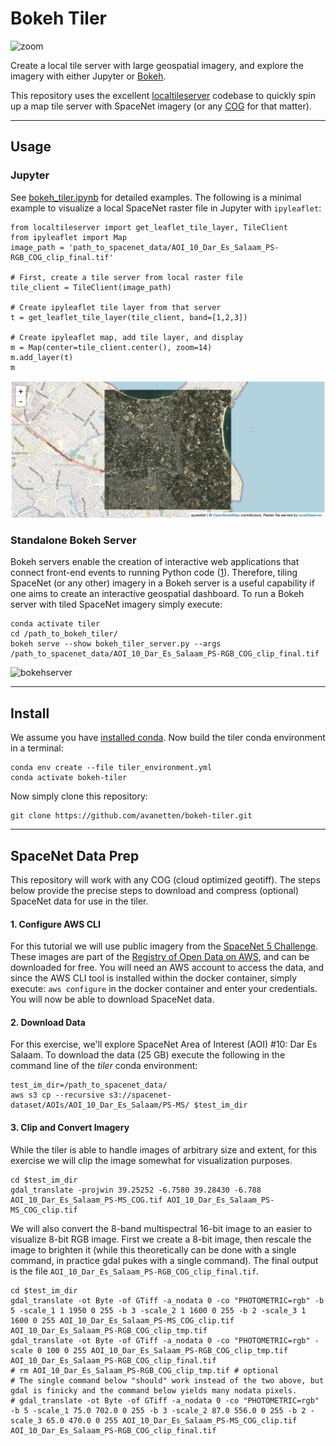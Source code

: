 # Bokeh Tiler

![zoom](imgs/spacenet_zoom.gif?raw=true "")

Create a local tile server with large geospatial imagery, and explore the imagery with either Jupyter or [Bokeh](https://bokeh.org).

This repository uses the excellent [localtileserver](https://github.com/banesullivan/localtileserver) codebase to quickly spin up a map tile server with SpaceNet imagery (or any [COG](https://www.cogeo.org) for that matter).

--------------

## Usage

### Jupyter 

See [bokeh_tiler.ipynb](/bokeh_tiler.ipynb) for detailed examples.  The following is a minimal example to visualize a local SpaceNet raster file in Jupyter with
`ipyleaflet`:

	from localtileserver import get_leaflet_tile_layer, TileClient
	from ipyleaflet import Map
	image_path = 'path_to_spacenet_data/AOI_10_Dar_Es_Salaam_PS-RGB_COG_clip_final.tif'
	
	# First, create a tile server from local raster file
	tile_client = TileClient(image_path)
	
	# Create ipyleaflet tile layer from that server
	t = get_leaflet_tile_layer(tile_client, band=[1,2,3])
	
	# Create ipyleaflet map, add tile layer, and display
	m = Map(center=tile_client.center(), zoom=14)
	m.add_layer(t)
	m

![ipyleaflet](imgs/ipyleaflet_ex.png?raw=true "")


### Standalone Bokeh Server

Bokeh servers enable the creation of interactive web applications that connect front-end events to running Python code ([1](http://docs.bokeh.org/en/latest/docs/user_guide/server.html)).  Therefore, tiling SpaceNet (or any other) imagery in a Bokeh server is a useful capability if one aims to create an interactive geospatial dashboard.  To run a Bokeh server with tiled SpaceNet imagery simply execute:

    conda activate tiler
    cd /path_to_bokeh_tiler/
    bokeh serve --show bokeh_tiler_server.py --args /path_to_spacenet_data/AOI_10_Dar_Es_Salaam_PS-RGB_COG_clip_final.tif

![bokehserver](imgs/bokeh_server_ex.png?raw=true "")

-----

## Install 

We assume you have [installed conda](https://docs.conda.io/projects/continuumio-conda/en/latest/user-guide/install/macos.html).  Now build the tiler conda environment in a terminal:

	conda env create --file tiler_environment.yml
	conda activate bokeh-tiler

Now simply clone this repository:

	git clone https://github.com/avanetten/bokeh-tiler.git


-----

## SpaceNet Data Prep

This repository will work with any COG (cloud optimized geotiff).  The steps below provide the precise steps to download and compress (optional) SpaceNet data for use in the tiler.

#### 1. Configure AWS CLI

For this tutorial we will use public imagery from the [SpaceNet 5 Challenge](https://spacenet.ai/sn5-challenge/).  These images are part of the [Registry of Open Data on AWS](https://registry.opendata.aws/spacenet/), and can be downloaded for free.  You will need an AWS account to access the data, and since the AWS CLI tool is installed within the docker container, simply execute: ```aws configure``` in the docker container and enter your credentials.  You will now be able to download SpaceNet data.

#### 2. Download Data

For this exercise, we'll explore SpaceNet Area of Interest (AOI) \#10: Dar Es Salaam.  To download the data (25 GB) execute the following in the command line of the _tiler_ conda environment:

    test_im_dir=/path_to_spacenet_data/
    aws s3 cp --recursive s3://spacenet-dataset/AOIs/AOI_10_Dar_Es_Salaam/PS-MS/ $test_im_dir

#### 3. Clip and Convert  Imagery

While the tiler is able to handle images of arbitrary size and extent, for this exercise we will clip the image somewhat for visualization purposes.   

    cd $test_im_dir
    gdal_translate -projwin 39.25252 -6.7580 39.28430 -6.788 AOI_10_Dar_Es_Salaam_PS-MS_COG.tif AOI_10_Dar_Es_Salaam_PS-MS_COG_clip.tif


We will also convert the 8-band multispectral 16-bit image to an easier to visualize 8-bit RGB image. First we create a 8-bit image, then rescale the image to brighten it (while this theoretically can be done with a single command, in practice gdal pukes with a single command). The final output is the file `AOI_10_Dar_Es_Salaam_PS-RGB_COG_clip_final.tif`. 

    cd $test_im_dir   
	gdal_translate -ot Byte -of GTiff -a_nodata 0 -co "PHOTOMETRIC=rgb" -b 5 -scale_1 1 1950 0 255 -b 3 -scale_2 1 1600 0 255 -b 2 -scale_3 1 1600 0 255 AOI_10_Dar_Es_Salaam_PS-MS_COG_clip.tif AOI_10_Dar_Es_Salaam_PS-RGB_COG_clip_tmp.tif
	gdal_translate -ot Byte -of GTiff -a_nodata 0 -co "PHOTOMETRIC=rgb" -scale 0 100 0 255 AOI_10_Dar_Es_Salaam_PS-RGB_COG_clip_tmp.tif  AOI_10_Dar_Es_Salaam_PS-RGB_COG_clip_final.tif
	# rm AOI_10_Dar_Es_Salaam_PS-RGB_COG_clip_tmp.tif # optional
	# The single command below "should" work instead of the two above, but gdal is finicky and the command below yields many nodata pixels.
	# gdal_translate -ot Byte -of GTiff -a_nodata 0 -co "PHOTOMETRIC=rgb" -b 5 -scale_1 75.0 702.0 0 255 -b 3 -scale_2 87.0 556.0 0 255 -b 2 -scale_3 65.0 470.0 0 255 AOI_10_Dar_Es_Salaam_PS-MS_COG_clip.tif AOI_10_Dar_Es_Salaam_PS-RGB_COG_clip_final.tif

